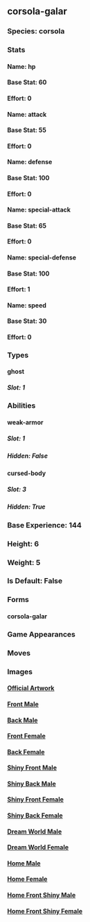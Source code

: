 ## corsola-galar
### Species: corsola
### Stats
#### Name: hp
#### Base Stat: 60
#### Effort: 0
#### Name: attack
#### Base Stat: 55
#### Effort: 0
#### Name: defense
#### Base Stat: 100
#### Effort: 0
#### Name: special-attack
#### Base Stat: 65
#### Effort: 0
#### Name: special-defense
#### Base Stat: 100
#### Effort: 1
#### Name: speed
#### Base Stat: 30
#### Effort: 0
### Types
#### ghost
##### Slot: 1
### Abilities
#### weak-armor
##### Slot: 1
##### Hidden: False
#### cursed-body
##### Slot: 3
##### Hidden: True
### Base Experience: 144
### Height: 6
### Weight: 5
### Is Default: False
### Forms
#### corsola-galar
### Game Appearances
### Moves
### Images
#### [Official Artwork](https://raw.githubusercontent.com/PokeAPI/sprites/master/sprites/pokemon/other/official-artwork/10170.png)
#### [Front Male](https://raw.githubusercontent.com/PokeAPI/sprites/master/sprites/pokemon/10170.png)
#### [Back Male](https://raw.githubusercontent.com/PokeAPI/sprites/master/sprites/pokemon/back/10170.png)
#### [Front Female](None)
#### [Back Female](None)
#### [Shiny Front Male](https://raw.githubusercontent.com/PokeAPI/sprites/master/sprites/pokemon/shiny/10170.png)
#### [Shiny Back Male](https://raw.githubusercontent.com/PokeAPI/sprites/master/sprites/pokemon/back/10170.png)
#### [Shiny Front Female](None)
#### [Shiny Back Female](None)
#### [Dream World Male](None)
#### [Dream World Female](None)
#### [Home Male](https://raw.githubusercontent.com/PokeAPI/sprites/master/sprites/pokemon/other/home/10170.png)
#### [Home Female](None)
#### [Home Front Shiny Male](https://raw.githubusercontent.com/PokeAPI/sprites/master/sprites/pokemon/other/home/shiny/10170.png)
#### [Home Front Shiny Female](None)